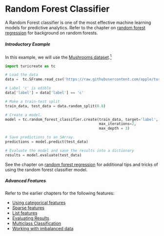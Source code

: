 # Random Forest Classifier

A Random Forest classifier is one of the most effective machine learning
models for predictive analytics. Refer to the chapter on [random forest
regression](random_forest_regression.md) for background on random
forests.


##### Introductory Example

In this example, we will use the [Mushrooms dataset](https://archive.ics.uci.edu/ml/datasets/mushroom).[<sup>1</sup>](../datasets.md)
```python
import turicreate as tc

# Load the data
data =  tc.SFrame.read_csv('https://raw.githubusercontent.com/apple/turicreate/master/src/unity/python/turicreate/test/mushroom.csv')

# Label 'c' is edible
data['label'] = data['label'] == 'c'

# Make a train-test split
train_data, test_data = data.random_split(0.8)

# Create a model.
model = tc.random_forest_classifier.create(train_data, target='label',
                                           max_iterations=2,
                                           max_depth = 3)

# Save predictions to an SArray.
predictions = model.predict(test_data)

# Evaluate the model and save the results into a dictionary
results = model.evaluate(test_data)
```
See the chapter on [random forest
regression](random_forest_regression.md) for additional tips and tricks
of using the random forest classifier model.

##### Advanced Features

Refer to the earlier chapters for the following features:

* [Using categorical features](linear-regression.md#linregr-categorical-features)
* [Sparse features](linear-regression.md#linregr-sparse-features)
* [List features](linear-regression.md#linregr-list-features)
* [Evaluating Results](logistic-regression.md#logregr-evaluation)
* [Multiclass Classification](logistic-regression.md#logregr-multiclass)
* [Working with imbalanced data](logistic-regression.md#logregr-imbalaced-data)
